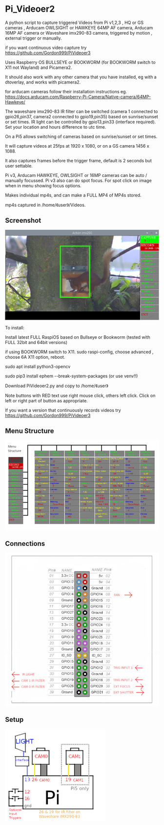 # Pi_Videoer2

A python script to capture triggered Videos from Pi v1,2,3 , HQ or GS cameras , Arducam OWLSIGHT or HAWKEYE 64MP AF camera, Arducam 16MP AF camera or Waveshare imx290-83 camera, triggered by motion , external trigger or manually. 

if you want continuous video capture try https://github.com/Gordon999/PiVideoer3

Uses Raspberry OS BULLSEYE or BOOKWORM (for BOOKWORM switch to X11 not Wayland) and Picamera2.

It should also work with any other camera that you have installed, eg with a dtoverlay, and works with picamera2.

for arducam cameras follow their installation instructions eg. https://docs.arducam.com/Raspberry-Pi-Camera/Native-camera/64MP-Hawkeye/

The waveshare imx290-83 IR filter can be switched (camera 1 connected to gpio26,pin37, camera2 connected to gpio19,pin35) based on sunrise/sunset or set times. IR light can be controlled by gpio13,pin33 (interface required). Set your location and hours difference to utc time.

On a Pi5 allows switching of cameras based on sunrise/sunset or set times.

It will capture videos at 25fps at 1920 x 1080, or on a GS camera 1456 x 1088.

lt also captures frames before the trigger frame, default is 2 seconds but user settable.

Pi v3, Arducam HAWKEYE, OWLSIGHT or 16MP cameras can be auto / manually focussed. Pi v3 also can do spot focus.
For spot click on image when in menu showing focus options.

Makes individual mp4s, and can make a FULL MP4 of MP4s stored.

mp4s captured in /home/《user》/Videos.


## Screenshot

![screenshot](screen003.jpg)


To install:

Install latest FULL RaspiOS based on Bullseye or Bookworm (tested with FULL 32bit and 64bit versions)

if using BOOKWORM switch to X11. sudo raspi-config, choose advanced , choose 6A X11 option, reboot.

sudo apt install python3-opencv

sudo pip3 install ephem --break-system-packages (or use venv!!)

Download PiVideoer2.py and copy to /home/《user》

Note buttons with RED text use right mouse click, others left click. Click on left or right part of button as appropriate.

If you want a version that continuously records videos try https://github.com/Gordon999/PiVideoer3

## Menu Structure

![Menu Structure](PiVideoer2.jpg)

## Connections

![connections](CONNECTIONS.jpg)

## Setup

![setup](setup.jpg)
